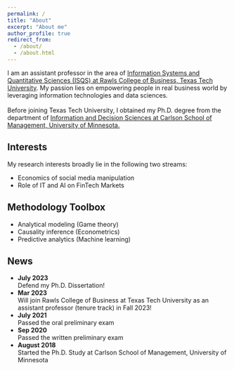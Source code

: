 ```yaml
---
permalink: /
title: "About"
excerpt: "About me"
author_profile: true
redirect_from: 
  - /about/
  - /about.html
---
```


I am an assistant professor in the area of [Information Systems and Quantitative Sciences (ISQS) at Rawls College of Business, Texas Tech University](https://www.depts.ttu.edu/rawlsbusiness/about/isqs/). My passion lies on empowering people in real business world by leveraging information technologies and data sciences. <br>
<br>
Before joining Texas Tech University, I obtained my Ph.D. degree from the department of [Information and Decision Sciences at Carlson School of Management, University of Minnesota.](https://carlsonschool.umn.edu/departments/information-decision-sciences-department)
<br>

## Interests
My research interests broadly lie in the following two streams:
* Economics of social media manipulation
* Role of IT and AI on FinTech Markets 

## Methodology Toolbox
* Analytical modeling (Game theory)
* Causality inference (Econometrics)
* Predictive analytics (Machine learning)

## News
* **July 2023**
    <br> Defend my Ph.D. Dissertation!
* **Mar 2023**
    <br> Will join Rawls College of Business at Texas Tech University as an assistant professor (tenure track) in Fall 2023! 
* **July 2021**
    <br> Passed the oral preliminary exam
* **Sep 2020**
    <br> Passed the written preliminary exam
* **August 2018** 
    <br> Started the Ph.D. Study at Carlson School of Management, University of Minnesota
  
  
